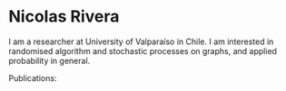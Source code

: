 <h1>Nicolas Rivera</h1>


I am a researcher at University of Valparaíso in Chile. I am interested in randomised algorithm and stochastic processes on graphs, and applied probability in general.


Publications:




